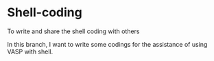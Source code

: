 # Shell-coding
To write and share the shell coding with others

In this branch, I want to write some codings for the assistance of using VASP with shell.
